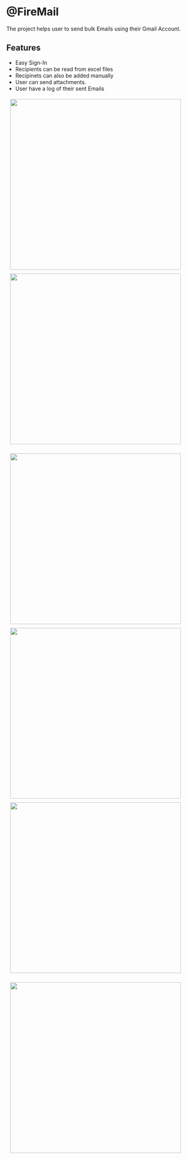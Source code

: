 # @FireMail

The project helps user to send bulk Emails using their Gmail Account.

## Features

* Easy Sign-In
* Recipients can be read from excel files
* Recipinets can also be added manually
* User can send attachments.
* User have a log of their sent Emails


<p float="left">
<img src="https://user-images.githubusercontent.com/57105611/140183153-864cc113-7bef-4e7a-908a-6bbadc380eaf.jpeg" height="448" style="margin: 5px 30px 5px 10px;" >
 <img src="https://user-images.githubusercontent.com/57105611/140183161-15bbe37d-391f-4590-9b85-8527ba3419ee.jpg" height="448" style="margin: 5px 30px 5px 10px;">
</p>
 <p float="left">
 <img src="https://user-images.githubusercontent.com/57105611/140183162-cdf67f63-9551-4542-b969-b4607ac7489b.jpg" height="448" style="margin: 5px 30px 5px 10px;">
   <img src="https://user-images.githubusercontent.com/57105611/140183164-41050f22-018f-4307-a0f6-c7b2015f63d8.jpeg" height="448" style="margin: 5px 30px 5px 10px;">
 <img src="https://user-images.githubusercontent.com/57105611/140183167-da6b4626-d8ab-43cf-868f-343011fe7a2d.jpg" height="448" style="margin: 5px 30px 5px 10px;">
</p>
 <img src="https://user-images.githubusercontent.com/57105611/140183834-f928a861-c0b7-4297-b0d7-f7a3da52b2de.jpg" height="448" style="margin: 5px 30px 5px 10px;">

<!--   <p float="left">
 <img src="https://user-images.githubusercontent.com/57105611/139578903-6cc36cfe-c7a1-4c0f-9f00-ea2d9bd50ad0.jpeg" height="448" style="margin: 5px 30px 5px 10px;">
  <img src="https://user-images.githubusercontent.com/57105611/139578900-ad371f4a-1fe5-46bc-9945-82c68b126407.jpeg" height="448" style="margin: 5px 30px 5px 10px;">
</p> -->

 

